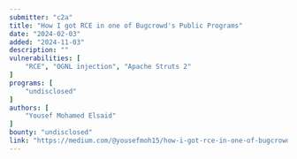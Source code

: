 ```yaml
---
submitter: "c2a"
title: "How I got RCE in one of Bugcrowd's Public Programs"
date: "2024-02-03"
added: "2024-11-03"
description: ""
vulnerabilities: [
    "RCE", "OGNL injection", "Apache Struts 2"
]
programs: [
    "undisclosed"
]
authors: [
    "Yousef Mohamed Elsaid"
]
bounty: "undisclosed"
link: "https://medium.com/@yousefmoh15/how-i-got-rce-in-one-of-bugcrowds-public-programs-5725c8dc46ce"
---
```





